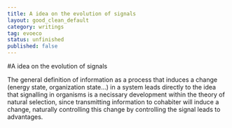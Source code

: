 ```yaml
---
title: A idea on the evolution of signals
layout: good_clean_default
category: writings
tag: evoeco
status: unfinished
published: false
---
```


#A idea on the evolution of signals

The general definition of information as a process that induces a change (energy state, organization state...) in a system leads directly to the idea that signalling in organisms is a necissary development within the theory of natural selection, since transmitting information to cohabiter will induce a change, naturally controlling this change by controlling the signal leads to advantages.
